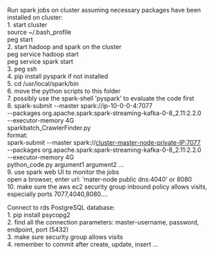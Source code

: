 Run spark jobs on cluster assuming necessary packages have been installed on cluster:  
    1. start cluster  
        source ~/.bash_profile  
        peg start <cluster-name>  
    2. start hadoop and spark on the cluster  
        peg service <cluster-name> hadoop start  
        peg service <cluster-name> spark start  
    3. peg ssh <cluster-name> <master-node-number>  
    4. pip install pyspark if not installed  
    5. cd /usr/local/spark/bin  
    6. move the python scripts to this folder  
    7. possibly use the spark-shell 'pyspark' to evaluate the code first  
    8. spark-submit --master spark://ip-10-0-0-4:7077  
            --packages org.apache.spark:spark-streaming-kafka-0-8_2.11:2.2.0  
            --executor-memory 4G  
            sparkbatch_CrawlerFinder.py  
        format:  
        spark-submit --master spark://<cluster-master-node-private-IP:7077>  
                    --packages org.apache.spark:spark-streaming-kafka-0-8_2.11:2.2.0  
                    --executor-memory 4G  
                    python_code.py argument1 argument2 ...  
    9. use spark web UI to monitor the jobs  
        open a browser, enter url: 'mater-node public dns:4040' or 8080  
    10. make sure the aws ec2 security group inbound policy allows visits, especially ports
    7077,4040,8080....


Connect to rds PostgreSQL database:  
    1. pip install psycopg2  
    2. find all the connection parameters: master-username, password, endpoint, port (5432)  
    3. make sure security group allows visits  
    4. remember to commit after create, update, insert ...
